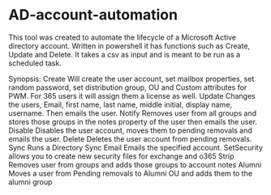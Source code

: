 # AD-account-automation

This tool was created to automate the lifecycle of a Microsoft Active directory account. Written in powershell it has functions such as Create, Update and Delete. It takes a csv as input and is meant to be run as a scheduled task.

Synopsis:
	Create
		Will create the user account, set mailbox properties, set random password, set distribution  group, OU and Custom attributes for PWM. For 365 users it will assign them a license as well.
	Update
		Changes the users, Email, first name, last name, middle initial, display name, username. Then emails the user.
	Notify
		Removes user from all groups and stores those groups in the notes property of the user then emails the user.
	Disable
		Disables the user account, moves them to pending removals and emails the user.
	Delete
		Deletes the user account from pending removals.
	Sync
		Runs a Directory Sync
	Email
		Emails the specified account.
	SetSecurity
		allows you to create new security files for exchange and o365
	Strip
		Removes user from groups and adds those groups to account notes
	Alumni
		Moves a user from Pending removals to Alumni OU and adds them to the alumni group
